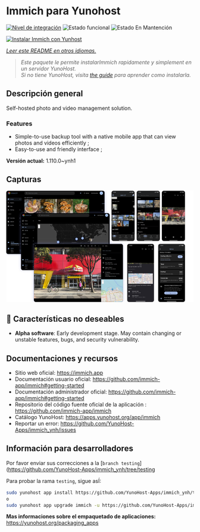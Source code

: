 <!--
Este archivo README esta generado automaticamente<https://github.com/YunoHost/apps/tree/master/tools/readme_generator>
No se debe editar a mano.
-->

# Immich para Yunohost

[![Nivel de integración](https://dash.yunohost.org/integration/immich.svg)](https://ci-apps.yunohost.org/ci/apps/immich/) ![Estado funcional](https://ci-apps.yunohost.org/ci/badges/immich.status.svg) ![Estado En Mantención](https://ci-apps.yunohost.org/ci/badges/immich.maintain.svg)

[![Instalar Immich con Yunhost](https://install-app.yunohost.org/install-with-yunohost.svg)](https://install-app.yunohost.org/?app=immich)

*[Leer este README en otros idiomas.](./ALL_README.md)*

> *Este paquete le permite instalarImmich rapidamente y simplement en un servidor YunoHost.*  
> *Si no tiene YunoHost, visita [the guide](https://yunohost.org/install) para aprender como instalarla.*

## Descripción general

Self-hosted photo and video management solution.

### Features

- Simple-to-use backup tool with a native mobile app that can view photos and videos efficiently ;
- Easy-to-use and friendly interface ;


**Versión actual:** 1.110.0~ynh1

## Capturas

![Captura de Immich](./doc/screenshots/immich-screenshots.png)

## :red_circle: Características no deseables

- **Alpha software**: Early development stage. May contain changing or unstable features, bugs, and security vulnerability.

## Documentaciones y recursos

- Sitio web oficial: <https://immich.app>
- Documentación usuario oficial: <https://github.com/immich-app/immich#getting-started>
- Documentación administrador oficial: <https://github.com/immich-app/immich#getting-started>
- Repositorio del código fuente oficial de la aplicación : <https://github.com/immich-app/immich>
- Catálogo YunoHost: <https://apps.yunohost.org/app/immich>
- Reportar un error: <https://github.com/YunoHost-Apps/immich_ynh/issues>

## Información para desarrolladores

Por favor enviar sus correcciones a la [`branch testing`](https://github.com/YunoHost-Apps/immich_ynh/tree/testing

Para probar la rama `testing`, sigue asÍ:

```bash
sudo yunohost app install https://github.com/YunoHost-Apps/immich_ynh/tree/testing --debug
o
sudo yunohost app upgrade immich -u https://github.com/YunoHost-Apps/immich_ynh/tree/testing --debug
```

**Mas informaciones sobre el empaquetado de aplicaciones:** <https://yunohost.org/packaging_apps>
